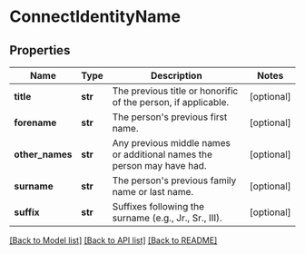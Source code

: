 # ConnectIdentityName

## Properties
Name | Type | Description | Notes
------------ | ------------- | ------------- | -------------
**title** | **str** | The previous title or honorific of the person, if applicable. | [optional] 
**forename** | **str** | The person&#x27;s previous first name. | [optional] 
**other_names** | **str** | Any previous middle names or additional names the person may have had. | [optional] 
**surname** | **str** | The person&#x27;s previous family name or last name. | [optional] 
**suffix** | **str** | Suffixes following the surname (e.g., Jr., Sr., III). | [optional] 

[[Back to Model list]](../README.md#documentation-for-models) [[Back to API list]](../README.md#documentation-for-api-endpoints) [[Back to README]](../README.md)

